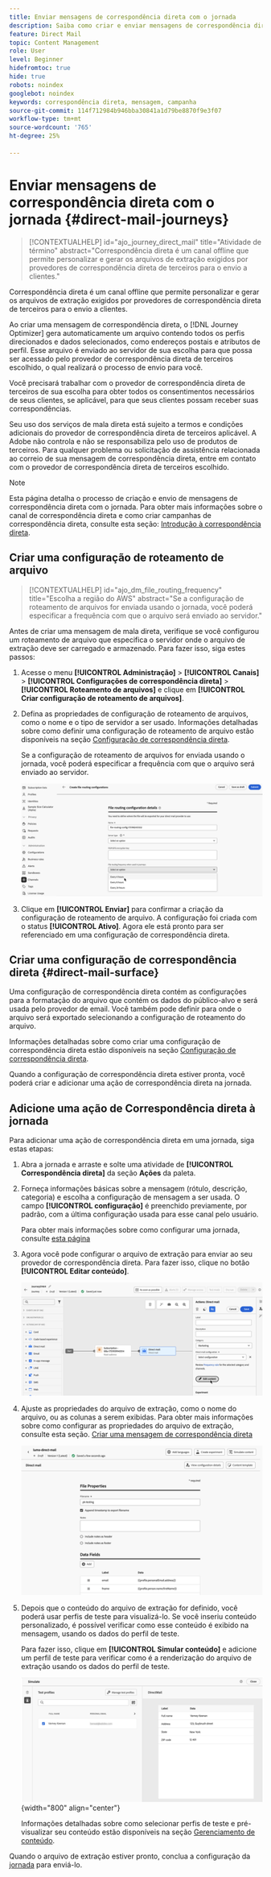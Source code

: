 ```yaml
---
title: Enviar mensagens de correspondência direta com o jornada
description: Saiba como criar e enviar mensagens de correspondência direta com o jornada.
feature: Direct Mail
topic: Content Management
role: User
level: Beginner
hidefromtoc: true
hide: true
robots: noindex
googlebot: noindex
keywords: correspondência direta, mensagem, campanha
source-git-commit: 114f712984b946bba30841a1d79be8870f9e3f07
workflow-type: tm+mt
source-wordcount: '765'
ht-degree: 25%

---
```



# Enviar mensagens de correspondência direta com o jornada {#direct-mail-journeys}

>[!CONTEXTUALHELP]
>id="ajo_journey_direct_mail"
>title="Atividade de término"
>abstract="Correspondência direta é um canal offline que permite personalizar e gerar os arquivos de extração exigidos por provedores de correspondência direta de terceiros para o envio a clientes."

Correspondência direta é um canal offline que permite personalizar e gerar os arquivos de extração exigidos por provedores de correspondência direta de terceiros para o envio a clientes.

Ao criar uma mensagem de correspondência direta, o [!DNL Journey Optimizer] gera automaticamente um arquivo contendo todos os perfis direcionados e dados selecionados, como endereços postais e atributos de perfil. Esse arquivo é enviado ao servidor de sua escolha para que possa ser acessado pelo provedor de correspondência direta de terceiros escolhido, o qual realizará o processo de envio para você.

Você precisará trabalhar com o provedor de correspondência direta de terceiros de sua escolha para obter todos os consentimentos necessários de seus clientes, se aplicável, para que seus clientes possam receber suas correspondências.

Seu uso dos serviços de mala direta está sujeito a termos e condições adicionais do provedor de correspondência direta de terceiros aplicável. A Adobe não controla e não se responsabiliza pelo uso de produtos de terceiros. Para qualquer problema ou solicitação de assistência relacionada ao correio de sua mensagem de correspondência direta, entre em contato com o provedor de correspondência direta de terceiros escolhido.

>[!NOTE]
>
>Esta página detalha o processo de criação e envio de mensagens de correspondência direta com o jornada. Para obter mais informações sobre o canal de correspondência direta e como criar campanhas de correspondência direta, consulte esta seção: [Introdução à correspondência direta](../direct-mail/get-started-direct-mail.md).

## Criar uma configuração de roteamento de arquivo

>[!CONTEXTUALHELP]
>id="ajo_dm_file_routing_frequency"
>title="Escolha a região do AWS"
>abstract="Se a configuração de roteamento de arquivos for enviada usando o jornada, você poderá especificar a frequência com que o arquivo será enviado ao servidor."

Antes de criar uma mensagem de mala direta, verifique se você configurou um roteamento de arquivo que especifica o servidor onde o arquivo de extração deve ser carregado e armazenado. Para fazer isso, siga estes passos:

1. Acesse o menu **[!UICONTROL Administração]** > **[!UICONTROL Canais]** > **[!UICONTROL Configurações de correspondência direta]** > **[!UICONTROL Roteamento de arquivos]** e clique em **[!UICONTROL Criar configuração de roteamento de arquivos]**.

1. Defina as propriedades de configuração de roteamento de arquivos, como o nome e o tipo de servidor a ser usado. Informações detalhadas sobre como definir uma configuração de roteamento de arquivo estão disponíveis na seção [Configuração de correspondência direta](../direct-mail/direct-mail-configuration.md#file-routing-configuration).

   Se a configuração de roteamento de arquivos for enviada usando o jornada, você poderá especificar a frequência com que o arquivo será enviado ao servidor.

   ![](assets/file-routing-journey.png)

1. Clique em **[!UICONTROL Enviar]** para confirmar a criação da configuração de roteamento de arquivo. A configuração foi criada com o status **[!UICONTROL Ativo]**. Agora ele está pronto para ser referenciado em uma configuração de correspondência direta.

## Criar uma configuração de correspondência direta {#direct-mail-surface}

Uma configuração de correspondência direta contém as configurações para a formatação do arquivo que contém os dados do público-alvo e será usada pelo provedor de email. Você também pode definir para onde o arquivo será exportado selecionando a configuração de roteamento do arquivo.

Informações detalhadas sobre como criar uma configuração de correspondência direta estão disponíveis na seção [Configuração de correspondência direta](../direct-mail/direct-mail-configuration.md#file-routing-configuration).

Quando a configuração de correspondência direta estiver pronta, você poderá criar e adicionar uma ação de correspondência direta na jornada.

## Adicione uma ação de Correspondência direta à jornada

Para adicionar uma ação de correspondência direta em uma jornada, siga estas etapas:

1. Abra a jornada e arraste e solte uma atividade de **[!UICONTROL Correspondência direta]** da seção **Ações** da paleta.

1. Forneça informações básicas sobre a mensagem (rótulo, descrição, categoria) e escolha a configuração de mensagem a ser usada. O campo **[!UICONTROL configuração]** é preenchido previamente, por padrão, com a última configuração usada para esse canal pelo usuário.

   Para obter mais informações sobre como configurar uma jornada, consulte [esta página](../building-journeys/journey-gs.md)

1. Agora você pode configurar o arquivo de extração para enviar ao seu provedor de correspondência direta. Para fazer isso, clique no botão **[!UICONTROL Editar conteúdo]**.

   ![](assets/direct-mail-add-journey.png)

1. Ajuste as propriedades do arquivo de extração, como o nome do arquivo, ou as colunas a serem exibidas. Para obter mais informações sobre como configurar as propriedades do arquivo de extração, consulte esta seção. [Criar uma mensagem de correspondência direta](../direct-mail/create-direct-mail.md#extraction-file)

   ![](assets/direct-mail-journey-content.png)

1. Depois que o conteúdo do arquivo de extração for definido, você poderá usar perfis de teste para visualizá-lo. Se você inseriu conteúdo personalizado, é possível verificar como esse conteúdo é exibido na mensagem, usando os dados do perfil de teste.

   Para fazer isso, clique em **[!UICONTROL Simular conteúdo]** e adicione um perfil de teste para verificar como é a renderização do arquivo de extração usando os dados do perfil de teste.

   ![](assets/direct-mail-simulate.png){width="800" align="center"}

   Informações detalhadas sobre como selecionar perfis de teste e pré-visualizar seu conteúdo estão disponíveis na seção [Gerenciamento de conteúdo](../content-management/preview-test.md).

Quando o arquivo de extração estiver pronto, conclua a configuração da [jornada](../building-journeys/journey-gs.md) para enviá-lo.
